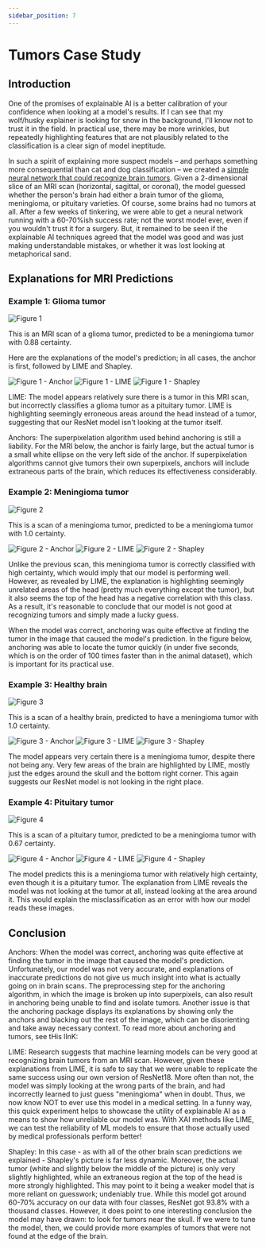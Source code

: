 ```yaml
---
sidebar_position: 7
---
```

# Tumors Case Study

## Introduction

One of the promises of explainable AI is a better calibration of your confidence when looking at a model's results. If I can see that my wolf/husky explainer is looking for snow in the background, I'll know not to trust it in the field. In practical use, there may be more wrinkles, but repeatedly highlighting features that are not plausibly related to the classification is a clear sign of model ineptitude.

In such a spirit of explaining more suspect models – and perhaps something more consequential than cat and dog classification – we created a [simple neural network that could recognize brain tumors](/Explainable-Ai-Comps-2024/Methodology/ResNet#tumors). Given a 2-dimensional slice of an MRI scan (horizontal, sagittal, or coronal), the model guessed whether the person's brain had either a brain tumor of the glioma, meningioma, or pituitary varieties. Of course, some brains had no tumors at all. After a few weeks of tinkering, we were able to get a neural network running with a 60-70%ish success rate; not the worst model ever, even if you wouldn't trust it for a surgery. But, it remained to be seen if the explainable AI techniques agreed that the model was good and was just making understandable mistakes, or whether it was lost looking at metaphorical sand.

## Explanations for MRI Predictions

### Example 1: Glioma tumor

![Figure 1](/img/tumors/glioma-191.jpg "A brain MRI with a glioma tumor")

This is an MRI scan of a glioma tumor, predicted to be a meningioma tumor with 0.88 certainty.

Here are the explanations of the model's prediction; in all cases, the anchor is first, followed by LIME and Shapley.

![Figure 1 - Anchor](/img/tumors/glioma-191-anchor.png "Anchors")
![Figure 1 - LIME](/img/tumors/glioma-191-lime.png "LIME")
![Figure 1 - Shapley](/img/tumors/glioma-191-shap.png "SHAP")

LIME: The model appears relatively sure there is a tumor in this MRI scan, but incorrectly classifies a glioma tumor as a pituitary tumor. LIME is highlighting seemingly erroneous areas around the head instead of a tumor, suggesting that our ResNet model isn't looking at the tumor itself.

Anchors: The superpixelation algorithm used behind anchoring is still a liability. For the MRI below, the anchor is fairly large, but the actual tumor is a small white ellipse on the very left side of the anchor. If superpixelation algorithms cannot give tumors their own superpixels, anchors will include extraneous parts of the brain, which reduces its effectiveness considerably.

### Example 2: Meningioma tumor

![Figure 2](/img/tumors/meningioma-252.jpg "A brain MRI with a meningioma tumor")

This is a scan of a meningioma tumor, predicted to be a meningioma tumor with 1.0 certainty.

![Figure 2 - Anchor](/img/tumors/meningioma-252-anchor.png "Anchors")
![Figure 2 - LIME](/img/tumors/meningioma-252-lime.png "LIME")
![Figure 2 - Shapley](/img/tumors/meningioma-252-shap.png "SHAP")

Unlike the previous scan, this meningioma tumor is correctly classified with high certainty, which would imply that our model is performing well. However, as revealed by LIME, the explanation is highlighting seemingly unrelated areas of the head (pretty much everything except the tumor), but it also seems the top of the head has a negative correlation with this class. As a result, it's reasonable to conclude that our model is not good at recognizing tumors and simply made a lucky guess.

When the model was correct, anchoring was quite effective at finding the tumor in the image that caused the model's prediction. In the figure below, anchoring was able to locate the tumor quickly (in under five seconds, which is on the order of 100 times faster than in the animal dataset), which is important for its practical use.

### Example 3: Healthy brain

![Figure 3](/img/tumors/healthy-97.jpg "An MRI scan of a healthy brain")

This is a scan of a healthy brain, predicted to have a meningioma tumor with 1.0 certainty.

![Figure 3 - Anchor](/img/tumors/healthy-97.png "Anchors")
![Figure 3 - LIME](/img/tumors/healthy-97-lime.jpg "LIME")
![Figure 3 - Shapley](/img/tumors/healthy-97-shap.png "SHAP")

The model appears very certain there is a meningioma tumor, despite there not being any. Very few areas of the brain are highlighted by LIME, mostly just the edges around the skull and the bottom right corner. This again suggests our ResNet model is not looking in the right place.

### Example 4: Pituitary tumor

![Figure 4](/img/tumors/pituitary-135.jpg "A brain MRI with a pituitary tumor")

This is a scan of a pituitary tumor, predicted to be a meningioma tumor with 0.67 certainty.

![Figure 4 - Anchor](/img/tumors/pituitary-135-anchor.png "Anchors")
![Figure 4 - LIME](/img/tumors/pituitary-135-lime.jpg "LIME")
![Figure 4 - Shapley](/img/tumors/pituitary-135-shap.png "SHAP")

The model predicts this is a meningioma tumor with relatively high certainty, even though it is a pituitary tumor. The explanation from LIME reveals the model was not looking at the tumor at all, instead looking at the area around it. This would explain the misclassification as an error with how our model reads these images.

## Conclusion

Anchors: When the model was correct, anchoring was quite effective at finding the tumor in the image that caused the model's prediction. Unfortunately, our model was not very accurate, and explanations of inaccurate predictions do not give us much insight into what is actually going on in brain scans. The preprocessing step for the anchoring algorithm, in which the image is broken up into superpixels, can also result in anchoring being unable to find and isolate tumors. Another issue is that the anchoring package displays its explanations by showing only the anchors and blacking out the rest of the image, which can be disorienting and take away necessary context.  To read more about anchoring and tumors, see tHis lInK:

LIME: Research suggests that machine learning models can be very good at recognizing brain tumors from an MRI scan. However, given these explanations from LIME, it is safe to say that we were unable to replicate the same success using our own version of ResNet18. More often than not, the model was simply looking at the wrong parts of the brain, and had incorrectly learned to just guess "meningioma" when in doubt. Thus, we now know NOT to ever use this model in a medical setting. In a funny way, this quick experiment helps to showcase the utility of explainable AI as a means to show how unreliable our model was. With XAI methods like LIME, we can test the reliability of ML models to ensure that those actually used by medical professionals perform better!

Shapley: In this case - as with all of the other brain scan predictions we explained - Shapley's picture is far less dynamic. Moreover, the actual tumor (white and slightly below the middle of the picture) is only very slightly highlighted, while an extraneous region at the top of the head is more strongly highlighted. This may point to it being a weaker model that is more reliant on guesswork; undeniably true. While this model got around 60-70% accuracy on our data with four classes, ResNet got 93.8% with a thousand classes. However, it does point to one interesting conclusion the model may have drawn: to look for tumors near the skull. If we were to tune the model, then, we could provide more examples of tumors that were not found at the edge of the brain.
